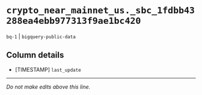 # `crypto_near_mainnet_us._sbc_1fdbb43288ea4ebb977313f9ae1bc420`
`bq-1` | `bigquery-public-data`

## Column details
* [TIMESTAMP] `last_update`

-------------------------------------------------------------------------------
*Do not make edits above this line.*

